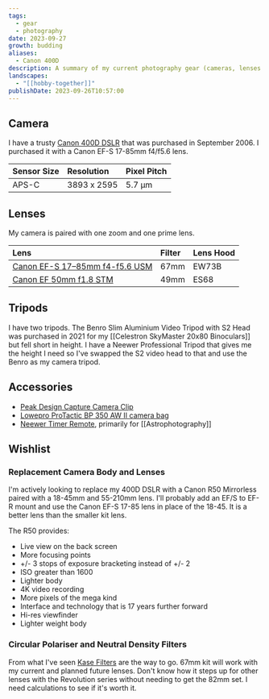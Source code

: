 ```yaml
---
tags:
  - gear
  - photography
date: 2023-09-27
growth: budding
aliases:
  - Canon 400D
description: A summary of my current photography gear (cameras, lenses and accessories). With a bit of a wishlist as well 😉.
landscapes:
  - "[[hobby-together]]"
publishDate: 2023-09-26T10:57:00
---
```

## Camera
I have a trusty [Canon 400D DSLR](https://en.wikipedia.org/wiki/Canon_EOS_400D) that was purchased in September 2006. I purchased it with a Canon EF-S 17-85mm f4/f5.6 lens.

| Sensor Size | Resolution  | Pixel Pitch |
|:----------- |:----------- |:----------- |
| APS-C       | 3893 x 2595 | 5.7 µm      |

## Lenses
My camera is paired with one zoom and one prime lens.

| Lens                                                                                    | Filter | Lens Hood |
|:----------------------------------------------------------------------------------------|:-------|:----------|
| [Canon EF-S 17–85mm f4-f5.6 USM](https://en.wikipedia.org/wiki/Canon_EF-S_17–85mm_lens) |   67mm | EW73B     |
| [Canon EF 50mm f1.8 STM](http://kenrockwell.com/canon/lenses/50mm-f18-stm.htm)          |   49mm | ES68      |  

## Tripods
I have two tripods. The Benro Slim Aluminium Video Tripod with S2 Head was purchased in 2021 for my [[Celestron SkyMaster 20x80 Binoculars]] but fell short in height. I have a Neewer Professional Tripod that gives me the height I need so I've swapped the S2 video head to that and use the Benro as my camera tripod.

## Accessories
- [Peak Design Capture Camera Clip](https://www.peakdesign.com/products/capture)
- [Lowepro ProTactic BP 350 AW II camera bag](https://www.lowepro.com/au-en/protactic-bp-350-aw-ii-lp37176-grl/)
- [Neewer Timer Remote](https://neewer.com/collections/trigger-remote-control/products/neewer-timer-remote-for-canon-50d-66600644), primarily for [[Astrophotography]]

## Wishlist
### Replacement Camera Body and Lenses
I'm actively looking to replace my 400D DSLR with a Canon R50 Mirrorless paired with a 18-45mm and 55-210mm lens. I'll probably add an EF/S to EF-R mount and use the Canon EF-S 17-85 lens in place of the 18-45. It is a better lens than the smaller kit lens.

The R50 provides:
- Live view on the back screen
- More focusing points
- +/- 3 stops of exposure bracketing instead of +/- 2
- ISO greater than 1600
- Lighter body
- 4K video recording
- More pixels of the mega kind
- Interface and technology that is 17 years further forward
- Hi-res viewfinder
- Lighter weight body

### Circular Polariser and Neutral Density Filters
From what I've seen [Kase Filters](https://www.kaseaustralia.com.au) are the way to go. 67mm kit will work with my current and planned future lenses. Don't know how it steps up for other lenses with the Revolution series without needing to get the 82mm set. I need calculations to see if it's worth it.


